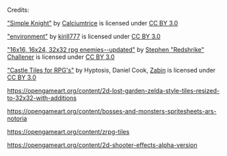Credits:

["Simple Knight"](https://opengameart.org/content/simple-knight) by [Calciumtrice](https://opengameart.org/users/calciumtrice) is licensed under [CC BY 3.0](https://creativecommons.org/licenses/by/3.0/us/)

["environment"](https://opengameart.org/content/environment) by [kirill777](https://opengameart.org/users/kirill777) is licensed under [CC BY 3.0](https://creativecommons.org/licenses/by/3.0/us/)

["16x16, 16x24, 32x32 rpg enemies--updated"](https://opengameart.org/content/16x16-16x24-32x32-rpg-enemies-updated) by [Stephen "Redshrike" Challener](https://opengameart.org/users/redshrike) is licensed under [CC BY 3.0](https://creativecommons.org/licenses/by/3.0/us/)

["Castle Tiles for RPG's"](https://opengameart.org/content/castle-tiles-for-rpgs) by Hyptosis, Daniel Cook, [Zabin](https://opengameart.org/users/zabin) is licensed under [CC BY 3.0](https://creativecommons.org/licenses/by/3.0/us/)

https://opengameart.org/content/2d-lost-garden-zelda-style-tiles-resized-to-32x32-with-additions

https://opengameart.org/content/bosses-and-monsters-spritesheets-ars-notoria

https://opengameart.org/content/zrpg-tiles

https://opengameart.org/content/2d-shooter-effects-alpha-version